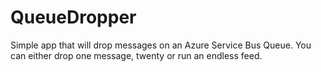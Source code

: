 # QueueDropper
Simple app that will drop messages on an Azure Service Bus Queue. You can either drop one message, twenty or run an endless feed.
